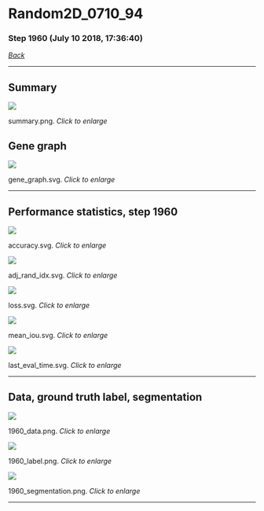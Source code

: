 # Random2D_0710_94

### Step 1960 (July 10 2018, 17:36:40)

[_Back_](..)

---

## Summary

<div class="images"><a href="media/summary.png"><img  src="media/summary.png" align="center"></a><p>summary.png. <i>Click to enlarge</i></p></div>

## Gene graph

<div class="images"><a href="media/gene_graph.svg"><img  src="media/gene_graph.svg" align="center"></a><p>gene_graph.svg. <i>Click to enlarge</i></p></div>

---

## Performance statistics, step 1960

<div class="images"><a href="media/accuracy.svg"><img class="mini" src="media/accuracy.svg" align="center"></a><p>accuracy.svg. <i>Click to enlarge</i></p></div>
<div class="images"><a href="media/adj_rand_idx.svg"><img class="mini" src="media/adj_rand_idx.svg" align="center"></a><p>adj_rand_idx.svg. <i>Click to enlarge</i></p></div>
<div class="images"><a href="media/loss.svg"><img class="mini" src="media/loss.svg" align="center"></a><p>loss.svg. <i>Click to enlarge</i></p></div>
<div class="images"><a href="media/mean_iou.svg"><img class="mini" src="media/mean_iou.svg" align="center"></a><p>mean_iou.svg. <i>Click to enlarge</i></p></div>
<div class="images"><a href="media/last_eval_time.svg"><img class="mini" src="media/last_eval_time.svg" align="center"></a><p>last_eval_time.svg. <i>Click to enlarge</i></p></div>

---

## Data, ground truth label, segmentation

<div class="images"><a href="media/1960_data.png"><img class="mini" src="media/1960_data.png" align="center"></a><p>1960_data.png. <i>Click to enlarge</i></p></div>
<div class="images"><a href="media/1960_label.png"><img class="mini" src="media/1960_label.png" align="center"></a><p>1960_label.png. <i>Click to enlarge</i></p></div>
<div class="images"><a href="media/1960_segmentation.png"><img class="mini" src="media/1960_segmentation.png" align="center"></a><p>1960_segmentation.png. <i>Click to enlarge</i></p></div>

---


